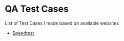 # QA Test Cases
List of Test Cases I made based on available websites

- [Speedtest](https://docs.google.com/spreadsheets/d/1qrSWZPJTcXXZ-PjZVBhFYSz49u1UE3kmm-OLxsI7kBk/edit?usp=sharing)